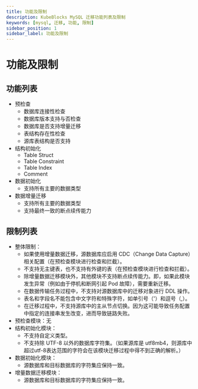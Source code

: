 ```yaml
---
title: 功能及限制
description: KubeBlocks MySQL 迁移功能列表及限制
keywords: [mysql, 迁移, 功能, 限制]
sidebar_position: 1
sidebar_label: 功能及限制
---
```


# 功能及限制

## 功能列表

* 预检查
  * 数据库连接性检查
  * 数据库版本支持与否检查
  * 数据库是否支持增量迁移
  * 表结构存在性检查
  * 源库表结构是否支持
* 结构初始化
  * Table Struct
  * Table Constraint
  * Table Index
  * Comment
* 数据初始化
  * 支持所有主要的数据类型
* 数据增量迁移
  * 支持所有主要的数据类型
  * 支持最终一致的断点续传能力

## 限制列表

* 整体限制：
  * 如果使用增量数据迁移，源数据库应启用 CDC（Change Data Capture）相关配置（在预检查模块进行检查和拦截）。
  * 不支持无主键表，也不支持有外键的表（在预检查模块进行检查和拦截）。
  * 除增量数据迁移模块外，其他模块不支持断点续传能力。即，如果此模块发生异常（例如由于停机和断网引起 Pod 故障），需要重新迁移。
  * 在数据传输任务过程中，不支持对源数据库中的迁移对象进行 DDL 操作。
  * 表名和字段名不能包含中文字符和特殊字符，如单引号（'）和逗号（,）。
  * 在迁移过程中，不支持源库中的主从节点切换。因为这可能导致任务配置中指定的连接串发生改变，进而导致链路失败。
* 预检查模块：无
* 结构初始化模块：
  * 不支持自定义类型。
  * 不支持除 UTF-8 以外的数据库字符集。（如果源库是 utf8mb4，则源库中超过utf-8表达范围的字符会在该模块迁移过程中得不到正确的解析。）
* 数据初始化模块：
  * 源数据库和目标数据库的字符集应保持一致。
* 增量数据迁移模块：
  * 源数据库和目标数据库的字符集应保持一致。
